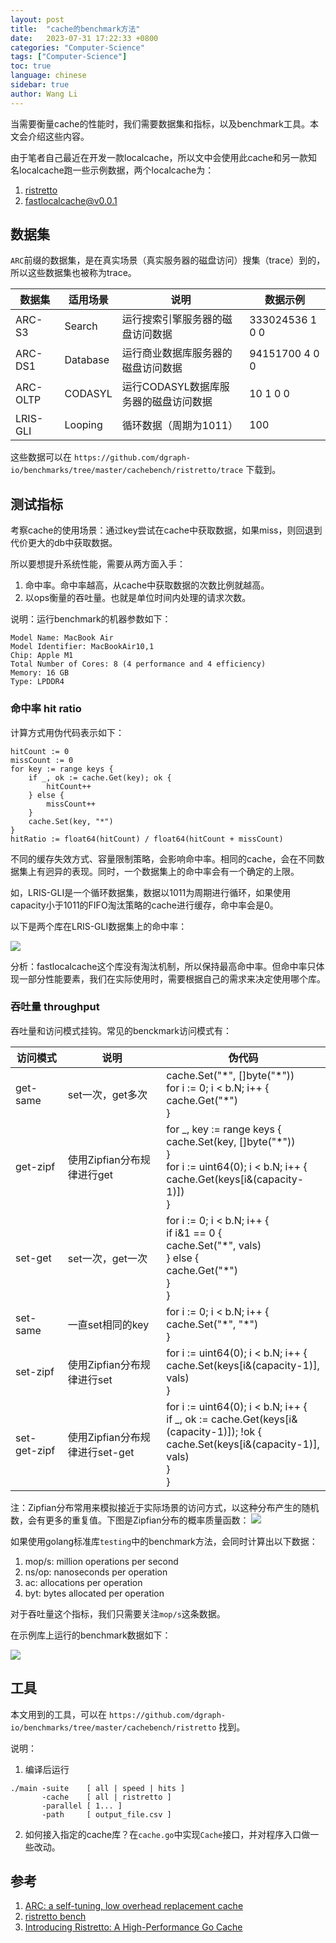 ```yaml
---
layout: post
title:  "cache的benchmark方法"
date:   2023-07-31 17:22:33 +0800
categories: "Computer-Science"
tags: ["Computer-Science"]
toc: true
language: chinese
sidebar: true
author: Wang Li
---
```


当需要衡量cache的性能时，我们需要数据集和指标，以及benchmark工具。本文会介绍这些内容。

由于笔者自己最近在开发一款localcache，所以文中会使用此cache和另一款知名localcache跑一些示例数据，两个localcache为：
1. [ristretto](https://github.com/dgraph-io/ristretto)
2. [fastlocalcache@v0.0.1](https://github.com/wangliliwang/fastlocalcache/tree/v0.0.1)

## 数据集

`ARC`前缀的数据集，是在真实场景（真实服务器的磁盘访问）搜集（trace）到的，所以这些数据集也被称为trace。

| 数据集      | 适用场景     | 说明                     | 数据示例           |
|----------|----------|------------------------|----------------|
| ARC-S3   | Search   | 运行搜索引擎服务器的磁盘访问数据       | 333024536 1 0 0 |
| ARC-DS1  | Database | 运行商业数据库服务器的磁盘访问数据      | 94151700 4 0 0 |
| ARC-OLTP |CODASYL| 运行CODASYL数据库服务器的磁盘访问数据 | 10 1 0 0       |
| LRIS-GLI | Looping  | 循环数据（周期为1011）          | 100  |

这些数据可以在 `https://github.com/dgraph-io/benchmarks/tree/master/cachebench/ristretto/trace` 下载到。

## 测试指标

考察cache的使用场景：通过key尝试在cache中获取数据，如果miss，则回退到代价更大的db中获取数据。

所以要想提升系统性能，需要从两方面入手：
1. 命中率。命中率越高，从cache中获取数据的次数比例就越高。
2. 以ops衡量的吞吐量。也就是单位时间内处理的请求次数。

说明：运行benchmark的机器参数如下：
```text
Model Name: MacBook Air
Model Identifier: MacBookAir10,1
Chip: Apple M1
Total Number of Cores: 8 (4 performance and 4 efficiency)
Memory: 16 GB
Type: LPDDR4
```

### 命中率 hit ratio

计算方式用伪代码表示如下：

```golang
hitCount := 0
missCount := 0
for key := range keys {
	if _, ok := cache.Get(key); ok {
	    hitCount++
    } else {
        missCount++	
    }
	cache.Set(key, "*")
}
hitRatio := float64(hitCount) / float64(hitCount + missCount)
```

不同的缓存失效方式、容量限制策略，会影响命中率。相同的cache，会在不同数据集上有迥异的表现。同时，一个数据集上的命中率会有一个确定的上限。

如，LRIS-GLI是一个循环数据集，数据以1011为周期进行循环，如果使用capacity小于1011的FIFO淘汰策略的cache进行缓存，命中率会是0。

以下是两个库在LRIS-GLI数据集上的命中率：

<img class="middle-image" src="/assets/image/20230731-localcache/hit-ratios.png" />

分析：fastlocalcache这个库没有淘汰机制，所以保持最高命中率。但命中率只体现一部分性能要素，我们在实际使用时，需要根据自己的需求来决定使用哪个库。

### 吞吐量 throughput

吞吐量和访问模式挂钩。常见的benckmark访问模式有：

| 访问模式     | 说明                     | 伪代码                                                                                                                                               |
|----------|------------------------|---------------------------------------------------------------------------------------------------------------------------------------------------|
| get-same | set一次，get多次            | cache.Set("\*", []byte("\*"))<br/>for i := 0; i < b.N; i++ {<br/>  cache.Get("*")<br/>}                                                           |
|get-zipf| 使用Zipfian分布规律进行get     | for _, key := range keys {<br/>cache.Set(key, []byte("*"))<br/>}<br/>for i := uint64(0); i < b.N; i++ {<br/>cache.Get(keys[i&(capacity-1)])<br/>} |
|set-get| set一次，get一次            | for i := 0; i < b.N; i++ {<br/>if i&1 == 0 {<br/>cache.Set("\*", vals)<br/>} else {<br/>cache.Get("\*")<br/>}<br/>}                               |
|set-same| 一直set相同的key            | for i := 0; i < b.N; i++ {<br/>cache.Set("\*", "\*")<br/>}                                                                                        |
|set-zipf| 使用Zipfian分布规律进行set     | for i := uint64(0); i < b.N; i++ {<br/>cache.Set(keys[i&(capacity-1)], vals)<br/>}                                                                                        |
|set-get-zipf| 使用Zipfian分布规律进行set-get |for i := uint64(0); i < b.N; i++ {<br/>if _, ok := cache.Get(keys[i&(capacity-1)]); !ok {<br/>cache.Set(keys[i&(capacity-1)], vals)<br/>}<br/>}|

注：Zipfian分布常用来模拟接近于实际场景的访问方式，以这种分布产生的随机数，会有更多的重复值。下图是Zipfian分布的概率质量函数：
<img class="middle-image" src="/assets/image/20230731-localcache/Zipf_distribution_PMF.png" />

如果使用golang标准库`testing`中的benchmark方法，会同时计算出以下数据：
1. mop/s: million operations per second
2. ns/op: nanoseconds per operation
3. ac: allocations per operation
4. byt: bytes allocated per operation

对于吞吐量这个指标，我们只需要关注`mop/s`这条数据。

在示例库上运行的benchmark数据如下：

<img class="middle-image" src="/assets/image/20230731-localcache/throughput.png" />

## 工具

本文用到的工具，可以在 `https://github.com/dgraph-io/benchmarks/tree/master/cachebench/ristretto` 找到。

说明：
1. 编译后运行
```text
./main -suite    [ all | speed | hits ] 
       -cache    [ all | ristretto ]
       -parallel [ 1... ]
       -path     [ output_file.csv ]
```

2. 如何接入指定的cache库？在`cache.go`中实现`Cache`接口，并对程序入口做一些改动。

## 参考

1. [ARC: a self-tuning, low overhead replacement cache](https://scinapse.io/papers/1860107648)
2. [ristretto bench](https://github.com/dgraph-io/benchmarks/tree/master/cachebench/ristretto)
3. [Introducing Ristretto: A High-Performance Go Cache](https://dgraph.io/blog/post/introducing-ristretto-high-perf-go-cache/)
